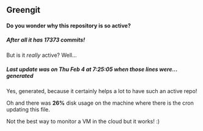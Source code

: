 ## Greengit

#### Do you wonder why this repository is so active?

##### After all it has 17373 commits!

But is it *really* active? Well...

##### Last update was on Thu Feb 4 at 7:25:05 when those lines were... generated

Yes, generated, because it certainly helps a lot to have such an active repo!

Oh and there was **26%** disk usage on the machine
where there is the cron updating this file.

Not the best way to monitor a VM in the cloud but it works! :)

